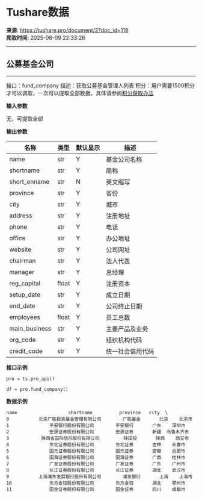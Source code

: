 # Tushare数据

**来源**: https://tushare.pro/document/2?doc_id=118  
**爬取时间**: 2025-08-09 22:33:26

---

## 公募基金公司

---

接口：fund\_company
描述：获取公募基金管理人列表
积分：用户需要1500积分才可以调取，一次可以提取全部数据。具体请参阅[积分获取办法](https://tushare.pro/document/1?doc_id=13)

**输入参数**

无，可提取全部

**输出参数**

| 名称 | 类型 | 默认显示 | 描述 |
| --- | --- | --- | --- |
| name | str | Y | 基金公司名称 |
| shortname | str | Y | 简称 |
| short\_enname | str | N | 英文缩写 |
| province | str | Y | 省份 |
| city | str | Y | 城市 |
| address | str | Y | 注册地址 |
| phone | str | Y | 电话 |
| office | str | Y | 办公地址 |
| website | str | Y | 公司网址 |
| chairman | str | Y | 法人代表 |
| manager | str | Y | 总经理 |
| reg\_capital | float | Y | 注册资本 |
| setup\_date | str | Y | 成立日期 |
| end\_date | str | Y | 公司终止日期 |
| employees | float | Y | 员工总数 |
| main\_business | str | Y | 主要产品及业务 |
| org\_code | str | Y | 组织机构代码 |
| credit\_code | str | Y | 统一社会信用代码 |

**接口示例**

```
pro = ts.pro_api()

df = pro.fund_company()
```

**数据示例**

```
name                   shortname          province   city  \
0           北京广能投资基金管理有限公司        广能基金       北京    北京市
1               平安银行股份有限公司        平安银行       广东    深圳市
2               宏源证券股份有限公司        宏源证券       新疆  乌鲁木齐市
3            陕西省国际信托股份有限公司         陕国投       陕西    西安市
4               东北证券股份有限公司        东北证券       吉林    长春市
5               国元证券股份有限公司        国元证券       安徽    合肥市
6               国海证券股份有限公司        国海证券       广西    桂林市
7               广发证券股份有限公司        广发证券       广东    广州市
8               长江证券股份有限公司        长江证券       湖北    武汉市
9           上海浦东发展银行股份有限公司        浦发银行       上海    上海市
10              东方金钰股份有限公司        东方金钰       湖北    鄂州市
11              国金证券股份有限公司        国金证券       四川    成都市
```
